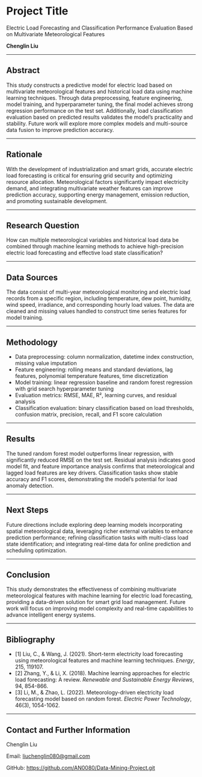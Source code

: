 # Project Title  
Electric Load Forecasting and Classification Performance Evaluation Based on Multivariate Meteorological Features

**Chenglin Liu**   

---

## Abstract  
This study constructs a predictive model for electric load based on multivariate meteorological features and historical load data using machine learning techniques. Through data preprocessing, feature engineering, model training, and hyperparameter tuning, the final model achieves strong regression performance on the test set. Additionally, load classification evaluation based on predicted results validates the model’s practicality and stability. Future work will explore more complex models and multi-source data fusion to improve prediction accuracy.

---

## Rationale  
With the development of industrialization and smart grids, accurate electric load forecasting is critical for ensuring grid security and optimizing resource allocation. Meteorological factors significantly impact electricity demand, and integrating multivariate weather features can improve prediction accuracy, supporting energy management, emission reduction, and promoting sustainable development.

---

## Research Question  
How can multiple meteorological variables and historical load data be combined through machine learning methods to achieve high-precision electric load forecasting and effective load state classification?

---

## Data Sources  
The data consist of multi-year meteorological monitoring and electric load records from a specific region, including temperature, dew point, humidity, wind speed, irradiance, and corresponding hourly load values. The data are cleaned and missing values handled to construct time series features for model training.

---

## Methodology  
- Data preprocessing: column normalization, datetime index construction, missing value imputation  
- Feature engineering: rolling means and standard deviations, lag features, polynomial temperature features, time discretization  
- Model training: linear regression baseline and random forest regression with grid search hyperparameter tuning  
- Evaluation metrics: RMSE, MAE, R², learning curves, and residual analysis  
- Classification evaluation: binary classification based on load thresholds, confusion matrix, precision, recall, and F1 score calculation  

---

## Results  
The tuned random forest model outperforms linear regression, with significantly reduced RMSE on the test set. Residual analysis indicates good model fit, and feature importance analysis confirms that meteorological and lagged load features are key drivers. Classification tasks show stable accuracy and F1 scores, demonstrating the model’s potential for load anomaly detection.

---

## Next Steps  
Future directions include exploring deep learning models incorporating spatial meteorological data, leveraging richer external variables to enhance prediction performance; refining classification tasks with multi-class load state identification; and integrating real-time data for online prediction and scheduling optimization.

---

## Conclusion  
This study demonstrates the effectiveness of combining multivariate meteorological features with machine learning for electric load forecasting, providing a data-driven solution for smart grid load management. Future work will focus on improving model complexity and real-time capabilities to advance intelligent energy systems.

---

## Bibliography  
- [1] Liu, C., & Wang, J. (2021). Short-term electricity load forecasting using meteorological features and machine learning techniques. *Energy*, 215, 119107.
- [2] Zhang, Y., & Li, X. (2018). Machine learning approaches for electric load forecasting: A review. *Renewable and Sustainable Energy Reviews*, 94, 854-866.
- [3] Li, M., & Zhao, L. (2022). Meteorology-driven electricity load forecasting model based on random forest. *Electric Power Technology*, 46(3), 1054-1062.

---

## Contact and Further Information  
Chenglin Liu  

Email: liuchenglin080@gmail.com

GitHub: https://github.com/AN0080/Data-Mining-Project.git
